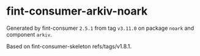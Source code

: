 # fint-consumer-arkiv-noark

Generated by fint-consumer `2.5.1` from tag `v3.11.0` on package `noark` and component `arkiv`.

Based on fint-consumer-skeleton refs/tags/v1.8.1.
